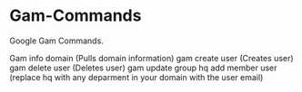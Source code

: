 # Gam-Commands
Google Gam Commands. 

Gam info domain (Pulls domain information)
gam create user (Creates user)
gam delete user (Deletes user)
gam update group hq add member user (replace hq with any deparment in your domain with the user email)